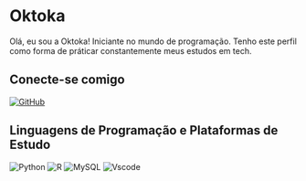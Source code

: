 # Oktoka
Olá, eu sou a Oktoka! Iniciante no mundo de programação. Tenho este perfil como forma de práticar constantemente meus estudos em tech.

## Conecte-se comigo
[![GitHub](https://img.shields.io/badge/GitHub-100000?style=for-the-badge&logo=github&logoColor=purple)](https://github.com/oktoka)

## Linguagens de Programação e Plataformas de Estudo
![Python](https://img.shields.io/badge/python-3670A0?style=for-the-badge&logo=python&logoColor=ffdd54)
![R](https://img.shields.io/badge/R-276DC3?style=for-the-badge&logo=r&logoColor=white)
![MySQL](https://img.shields.io/badge/MySQL-00000F?style=for-the-badge&logo=mysql&logoColor=white)
![Vscode](https://img.shields.io/badge/Vscode-007ACC?style=for-the-badge&logo=visual-studio-code&logoColor=white)


